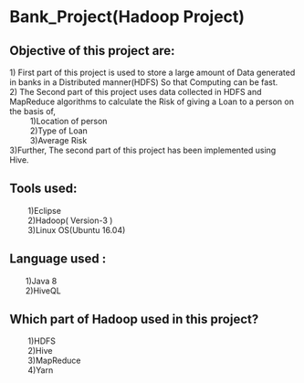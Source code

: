 # Bank_Project(Hadoop Project)

<h2>Objective of this project are: </h2>
<div>1) First part of this project is used to store a large amount of Data generated in banks in a Distributed manner(HDFS) So that Computing can be fast. <br>
  2) The Second part of this project uses data collected in HDFS and MapReduce algorithms to calculate the Risk of giving a Loan to a person on the basis of, </h>
        <div>&emsp; &emsp; 1)Location of person <br>
             &emsp; &emsp;  2)Type of Loan <br>
             &emsp; &emsp; 3)Average Risk <br>
        </div>
  3)Further, The second part of this project has been implemented using Hive.
</div>

<h2>
Tools used:</h2> 
&emsp;&emsp; 1)Eclipse  <br>
&emsp;&emsp; 2)Hadoop( Version-3 ) <br>
&emsp;&emsp; 3)Linux OS(Ubuntu 16.04) <br>

<h2>Language used :</h2 <br>
&emsp;&emsp;1)Java 8 <br>
&emsp;&emsp;2)HiveQL <br>

<h2>Which part of Hadoop used in this project?</h2>
        <div>&emsp; &emsp;1)HDFS <br>
             &emsp; &emsp;2)Hive <br>
             &emsp; &emsp;3)MapReduce <br>
             &emsp; &emsp;4)Yarn<br>
        </div>


